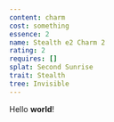 ```yaml
---
content: charm
cost: something
essence: 2
name: Stealth e2 Charm 2
rating: 2
requires: []
splat: Second Sunrise
trait: Stealth
tree: Invisible
---
```


Hello **world**!
